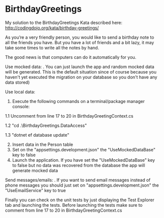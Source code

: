 # BirthdayGreetings
My solution to the BirthdayGreetings Kata described here: http://codingdojo.org/kata/birthday-greetings/

As you’re a very friendly person, you would like to send a birthday note to all the friends you have. But you have a lot of friends and a bit lazy, it may take some times to write all the notes by hand.

The good news is that computers can do it automatically for you.

Use mocked data:
. You can just launch the app and random mocked data will be generated. This is the default situation since of course because you haven't yet executed the migration on your database so you don't have any data stored)

Use local data:
1. Execute the following commands on a terminal/package manager console:
  
  1.1 Uncomment from line 17 to 20 in BirthdayGreetingContext.cs
  
  1.2 "cd .\BirthdayGreetings.DataAccess"
  
  1.3 "dotnet ef database update"

2. Insert data in the Person table
3. Set on the "appsettings.development.json" the "UseMockedDataBase" key to false
4. Launch the application. If you have set the "UseMockedDataBase" key to false but no data was recovered from the database the app will generate mocked data

Send messages/emails:
. If you want to send email messages instead of phone messages you should just set on "appsettings.development.json" the "UseEmailService" key to true

Finally you can check on the unit tests by just displaying the Test Explorer tab and launching the tests. Before launching the tests make sure to comment from line 17 to 20 in BirthdayGreetingContext.cs
